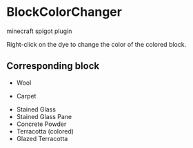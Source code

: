 # BlockColorChanger
minecraft spigot plugin

Right-click on the dye to change the color of the colored block.

## Corresponding block

* Wool
+ Carpet
- Stained Glass
- Stained Glass Pane
- Concrete Powder
- Terracotta (colored)
- Glazed Terracotta 

